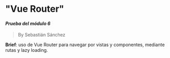 # "Vue Router"
#### *Prueba del módulo 6*
>By Sebastián Sánchez

<strong>Brief</strong>: uso de Vue Router para navegar por vistas y componentes, mediante rutas y lazy loading.

<!-- #### Dependencias e instalación:
No incluyo "Node modules", así que para instalar debes seguir estos pasos:
* Ir a la carpeta del proyecto
* Abrir la terminal
* Ejecutar el comando "npm install"
* Ya que está en usando CLI, ejecutar: npm run serve -->